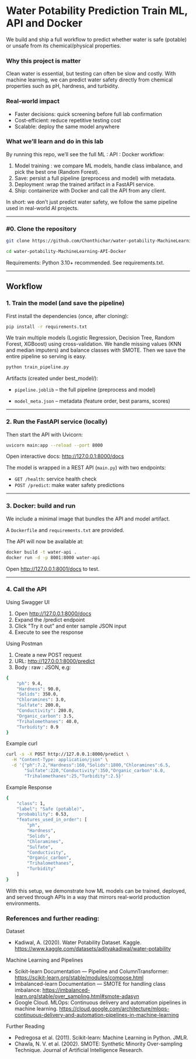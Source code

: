 # Water Potability Prediction Train ML, API and Docker

We build and ship a full workflow to predict whether water is safe (potable) or unsafe from its chemical/physical properties.
###  Why this project is matter

Clean water is essential, but testing can often be slow and costly. With machine learning, we can predict water safety directly from chemical properties such as pH, hardness, and turbidity.

###  Real-world impact
- Faster decisions: quick screening before full lab confirmation
- Cost-efficient: reduce repetitive testing cost
- Scalable: deploy the same model anywhere

### What we’ll learn and do in this lab
By running this repo, we’ll see the full ML : API : Docker workflow:
1) Model training : we compare ML models, handle class imbalance, and pick the best one (Random Forest).
2) Save: persist a full pipeline (preprocess and model) with metadata.
3) Deployment :wrap the trained artifact in a FastAPI service.
4) Ship: containerize with Docker and call the API from any client.

In short: we don’t just predict water safety, we follow the same pipeline used in real-world AI projects.

---

### #0. Clone the repository
```bash
git clone https://github.com/Chonthichar/water-potability-MachineLearning-API-Docker.git
```
```bash
cd water-potability-MachineLearning-API-Docker
```

Requirements: Python 3.10+ recommended. See requirements.txt.

--- 
## Workflow

### 1. Train the model (and save the pipeline)


First install the dependencies (once, after cloning):
```bash
pip install -r requirements.txt
```

We train multiple models (Logistic Regression, Decision Tree, Random Forest, XGBoost) using cross-validation. We handle missing values (KNN and median imputers) and balance classes with SMOTE. Then we save the entire pipeline so serving is easy.
```bash
python train_pipeline.py
```
Artifacts (created under best_model/):

- `pipeline.joblib` – the full pipeline (preprocess and model)

- `model_meta.json` – metadata (feature order, best params, scores)

---
### 2. Run the FastAPI service (locally)

Then start the API with Uvicorn:
```bash
uvicorn main:app --reload --port 8000
```
Open interactive docs: http://127.0.0.1:8000/docs

The model is wrapped in a REST API (`main.py`) with two endpoints:
- `GET /health`: service health check
- `POST /predict`: make water safety predictions


---

### 3. Docker: build and run
We include a minimal image that bundles the API and model artifact.

A `Dockerfile` and `requirements.txt` are provided.

The API will now be available at:

```bash
docker build -t water-api .
docker run -d -p 8001:8000 water-api
```


Open http://127.0.0.1:8001/docs
to test.

---
### 4. Call the API
Using Swagger UI

1. Open http://127.0.0.1:8000/docs
2. Expand the /predict endpoint
3. Click "Try it out" and enter sample JSON input
4. Execute to see the response

Using Postman

1. Create a new POST request
2. URL: http://127.0.0.1:8000/predict
3. Body : raw : JSON, e.g:

```bash
{
    "ph": 9.4,
    "Hardness": 90.0,
    "Solids": 350.0,
    "Chloramines": 3.0,
    "Sulfate": 200.0,
    "Conductivity": 280.0,
    "Organic_carbon": 3.5,
    "Trihalomethanes": 40.0,
    "Turbidity": 0.9
}

```
Example curl

```bash
curl -s -X POST http://127.0.0.1:8000/predict \
  -H "Content-Type: application/json" \
  -d '{"ph":7.2,"Hardness":160,"Solids":1800,"Chloramines":6.5,
       "Sulfate":220,"Conductivity":350,"Organic_carbon":6.0,
       "Trihalomethanes":25,"Turbidity":2.5}'
```
Example Response

```bash
{
    "class": 1,
    "label": "Safe (potable)",
    "probability": 0.53,
    "features_used_in_order": [
        "ph",
        "Hardness",
        "Solids",
        "Chloramines",
        "Sulfate",
        "Conductivity",
        "Organic_carbon",
        "Trihalomethanes",
        "Turbidity"
    ]
}
```
With this setup, we demonstrate how ML models can be trained, deployed, and served through APIs in a way that mirrors real-world production environments.

### References and further reading: 

Dataset

- Kadiwal, A. (2020). Water Potability Dataset. Kaggle. https://www.kaggle.com/datasets/adityakadiwal/water-potability

Machine Learning and Pipelines
- Scikit-learn Documentation — Pipeline and ColumnTransformer: https://scikit-learn.org/stable/modules/compose.html
- Imbalanced-learn Documentation — SMOTE for handling class imbalance: https://imbalanced-learn.org/stable/over_sampling.html#smote-adasyn
- Google Cloud. MLOps: Continuous delivery and automation pipelines in machine learning. https://cloud.google.com/architecture/mlops-continuous-delivery-and-automation-pipelines-in-machine-learning

Further Reading
- Pedregosa et al. (2011). Scikit-learn: Machine Learning in Python. JMLR.
- Chawla, N. V. et al. (2002). SMOTE: Synthetic Minority Over-sampling Technique. Journal of Artificial Intelligence Research.
